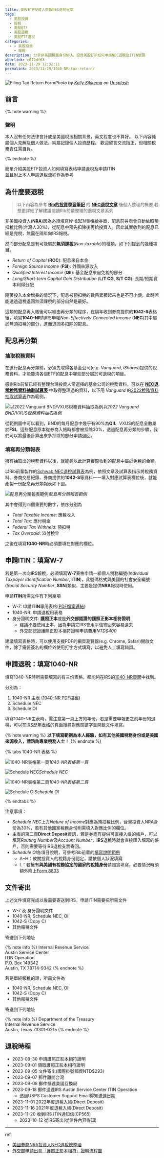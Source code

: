```yaml
---
title: 美股ETF投資人申報NEC退稅分享
tags:
  - 美股投資
  - 報稅
  - 美股ETF
  - 美股退稅
  - 美股ETF退稅
categories:
  - - 美股投資
    - 報稅
description: 分享非美國稅務身份NRA，投資美股ETF如何申請NEC退稅及ITIN號碼
abbrlink: c072df63
date: 2023-11-29 12:32:11
permalink: 2023/11/29/1040-NR-tax-return/
---
```


![Filing Tax Return Form](https://cdn.statically.io/gh/j4nusl1n/blog-images@master/1040-NR-tax-return/kelly-sikkema-M98NRBuzbpc-unsplash.hb3ho92g448.webp)*Photo by [Kelly Sikkema](https://unsplash.com/@kellysikkema?utm_content=creditCopyText&utm_medium=referral&utm_source=unsplash) on [Unsplash](https://unsplash.com/photos/black-android-smartphone-near-ballpoint-pen-tax-withholding-certificate-on-top-of-white-folder-M98NRBuzbpc?utm_content=creditCopyText&utm_medium=referral&utm_source=unsplash)*

## 前言

{% note warning %}

### 聲明

本人沒有任何法律會計或是美國稅法相關背景，英文程度也不算好。
以下內容純屬個人見解及個人做法，純屬記錄個人投資歷程。
歡迎留言交流指正，但相關稅務責任需自負。

{% endnote %}

簡單介紹美股ETF投資人如何填寫表格申請退稅及申請ITIN  
並且附上本人申請退稅流程作為參考

<!--more-->

## 為什麼要退稅

> 以下內容為參考 **[Rib的投資學習筆記](https://ribtw.blogspot.com/)** 的 **[NEC退稅文章](https://ribtw.blogspot.com/2014/04/NEC-Tax-Refund.html)** 後個人整理的概要
若想更詳細了解建議閱讀Rib前輩整理的退稅文章系列
>

非美國投資人(**NRA**)因為必須填寫*W-8BEN*表格給券商，配息前券商會自動依照預扣稅比例(台灣人30%)，從配息中預先扣除後再給投資人。因此其實收到的配息已經是完稅，無需在隔年向IRS報稅。

然而部分配息是有可能屬於**無須課稅**(*Non-taxable*)的種類，如下列提到的幾種項目。

- *Return of Capital* (**ROC**): 配息來自本金
- *Foreign Source Income* (**FSI**): 外國來源收入
- *Qualified Interest Income* (**QII**): 基金配息來自免稅的部分
- *Long/Short-term Capital Gain Distribution* (**L/T CG**, **S/T CG**): 長期/短期資本利得分配

隨著投入本金增長的情況下，配息被預扣稅的數目累積起來也是不可小覷，此時若能透過退稅退回無須課稅的部分自然是最好。

這類的配息再入帳後可以經由再分類的程序，在隔年收到券商提供的**1042-S**表格後，填寫**1040-NR**向IRS申報*Non-Effectively Connected Income* (**NEC**)其中屬於無須扣稅的部分，進而退回多扣除的配息。

## 配息再分類

### 抽取稅務資料

在進行配息再分類前，必須先取得各基金公司(e.g. *Vanguard*, *iShares*)提供的稅務資料，才能釐清各個ETF的配息中哪些部分屬於可退稅的項目。

感謝Rib前輩已經有整理台灣投資人常選擇的基金公司的稅務資料，可以在 **[NEC退稅稅務資料抽取試算表](https://ribtw.blogspot.com/2015/04/tax-info-spreadsheet.html)** 中取得整理過的資料，以下用 *Vanguard* 的[2022稅務資料抽取試算表](https://docs.google.com/spreadsheets/d/1VBE5HgNNarBjUC_n_8vQ04MMCXCodwZ_SkUjesSsoXA/edit?usp=drive_link)作為範例。

![以2022 Vanguard BND/VXUS稅務資料抽取為例](https://cdn.statically.io/gh/j4nusl1n/blog-images@master/1040-NR-tax-return/BND-dividend.9e1klupvom8.webp)*以2022 Vanguard BND/VXUS稅務資料抽取為例*

從範例圖中可以看到，BND的每月配息中幾乎有90%為**QII**、VXUS的配息全數屬於**FSI**。這些配息原本從券商入帳時都會被扣除30%，透過配息再分類的步驟，我們可以將最後計算出來多扣除的部分申請退回。

### 填寫再分類報表

擁有抽取出的稅務資料以後，就能夠以此計算實際收到的配息中屬於免稅的金額。

以Rib前輩製作的[Schwab NEC退稅試算表](https://ribtw.blogspot.com/2017/04/schwab-nec-2016.html)為例，依照文章及試算表指示將稅務資料、券商交易紀錄、券商提供的********1042-S********等資料一一填入對應試算表欄位後，就能產製一份配息再分類報表如下圖。

![配息再分類報表範例](https://cdn.statically.io/gh/j4nusl1n/blog-images@master/1040-NR-tax-return/reclassification.1xpkh76rtkdc.webp)*配息再分類報表範例*

其中會得到四個重要的數字，依序分別為

- *Total Taxable Income*: 應稅收入
- *Total Tax*: 應付稅金
- *Federal Tax Withheld*: 預扣稅
- *Tax Overpaid*: 溢付稅金

之後在填寫**1040-NR**時必須要填在對應的欄位。

## 申請ITIN：填寫W-7

若是第一次向IRS報稅，必須填寫**W-7**表格申請一組個人稅務編號(*Individual Taxpayer Identification Number*, **ITIN**)，此號碼格式與美國的社會安全編號(*Social Security Number*, **SSN**)類似，主要是提供**NRA**報稅時使用。

申請**ITIN**所需文件有下列幾項

- W-7: 申請**ITIN**專用表格([PDF檔案連結](https://www.irs.gov/pub/irs-pdf/fw7.pdf))
- 1040-NR: 申請退稅用表格
- 身分證明文件: **護照正本**或是**外交部認證的護照正影本相符證明**
  - 建議不要使用正本，因為申請完IRS會用平信寄回來容易遺失
  - 外交部認證護照正影本相符證明申請費用*NTD$400*

建議填寫表格時，可以使用支援PDF的網頁瀏覽器(e.g. Chrome, Safari)開啟文件，除了需要簽名的欄位外使用打字方式填寫，以避免人工填寫錯誤。

## 申請退稅：填寫1040-NR

填寫1040-NR時所需要填寫的有三份表格，都能夠在IRS的[1040-NR頁面](https://www.irs.gov/forms-pubs/about-form-1040-nr)中找到。

分別為：

1. 1040-NR 主表 ([1040-NR PDF檔案](https://www.irs.gov/pub/irs-pdf/f1040nr.pdf))
2. Schedule NEC
3. Schedule OI

填寫1040-NR主表時，需注意第一頁上方的年份，若是需要申報更之前年份的退稅，可以在[IRS歷年表格](https://www.irs.gov/prior-year-forms-and-instructions)的頁面搜尋對應關鍵字並開啟文件填寫。

{% note warning %}
**以下填寫範例為本人經驗，如有其他美國稅務身份或是美國來源收入，請諮詢專業稅務人士！**
{% endnote %}

{% tabs 1040-NR 表格 %}

<!-- tab 1040-NR表格第一頁 -->
![1040-NR表格第一頁](https://cdn.statically.io/gh/j4nusl1n/blog-images@master/1040-NR-tax-return/1040-NR-page1.1qutg649uhxc.webp)*1040-NR表格第一頁*
<!-- endtab -->

<!-- tab Schedule NEC -->
![Schedule NEC](https://cdn.statically.io/gh/j4nusl1n/blog-images@master/1040-NR-tax-return/schedule-nec.4iud75o85km0.webp)*Schedule NEC*
<!-- endtab -->

<!-- tab 1040-NR表格第二頁 -->
![1040-NR表格第二頁](https://cdn.statically.io/gh/j4nusl1n/blog-images@master/1040-NR-tax-return/1040-NR-page2.3wsjskyqvbs0.webp)*1040-NR表格第二頁*
<!-- endtab -->

<!-- tab Schedule OI -->
![Schedule OI](https://cdn.statically.io/gh/j4nusl1n/blog-images@master/1040-NR-tax-return/schedule-oi.49nizqrig2m0.webp)*Schedule OI*
<!-- endtab -->

{% endtabs %}

注意事項：

- *Schedule NEC*上方*Nature of Income*對應為預扣稅比例，台灣投資人NRA身份為30%，若有其他國家稅務身份則需填入對應比例的欄位。
- 主表的第二頁**Direct Deposit**資訊，若是券商有提供可直接入帳的帳戶，可以填寫*Routing Number*及*Account Number*，**IRS**退稅時就會直接匯入填寫的帳戶，否則需要等待IRS退稅支票寄回。
- *Schedule OI*各項目說明，可參考Rib前輩的[填寫說明範例](https://ribtw.blogspot.com/2016/04/1040nr-schedule-oi.html)
  - A~H：攸關投資人的稅籍身份認定，請依個人狀況填寫
  - L：若擁有**與美國有稅務協定的國家的稅籍身份**請照實填寫，必要情況時須額外附上[Form 8833](https://www.irs.gov/forms-pubs/about-form-8833)

## 文件寄出

上述文件填寫完成以後需要寄送到IRS，申請ITIN需要把所需文件

- W-7 及 身分證明文件
- 1040-NR, Schedule NEC, OI
- 1042-S (Copy C)
- 其他報稅文件

寄送到下列地址

{% note info %}
Internal Revenue Service  
Austin Service Center  
ITIN Operation  
P.O. Box 149342  
Austin, TX 78714-9342
{% endnote %}

若是單純報稅的話，所需文件為

- 1040-NR, Schedule NEC, OI
- 1042-S (Copy C)
- 其他報稅文件

寄送到下列地址

{% note info %}
Department of the Treasury  
Internal Revenue Service  
Austin, Texas 73301-0215
{% endnote %}

## 退稅時程

- 2023-08-30 申請護照正影本相符證明
- 2023-09-01 領取護照正影本相符證明
- 2023-09-05 文件寄出(國際掛號郵資NTD$293)
- 2023-09-07 郵件離開台灣
- 2023-09-08 郵件抵達美國互換局
- 2023-09-18 郵件送達IRS Austin Service Center ITIN Operation
  - 透過USPS Customer Support Email得知送達日期
- 2023-11-01 2022年度退稅入帳(Direct Deposit)
- 2023-11-16 2021年度退稅入帳(Direct Deposit)
- 2023-11-20 收到IRS ITIN通知信(CP565)
  - 2023-10-12 從IRS寄出(從信件內容得知)

---

ref.

- [美國券商NRA投資人NEC退稅總整理](https://ribtw.blogspot.com/2014/04/NEC-Tax-Refund.html)
- [外交部申請出具「護照正影本相符」證明流程圖](https://www.boca.gov.tw/cp-169-3981-7067f-1.html)
